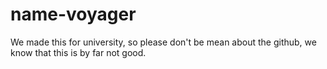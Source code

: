﻿# name-voyager
We made this for university, so please don't be mean about the github, we know that this is by far not good.
